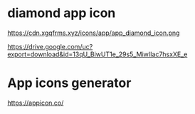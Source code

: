 # diamond app icon

https://cdn.xgqfrms.xyz/icons/app/app_diamond_icon.png

https://drive.google.com/uc?export=download&id=13qU_BiwUT1e_29s5_MiwIIac7hsxXE_e

# App icons generator

https://appicon.co/
